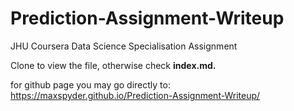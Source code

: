 # Prediction-Assignment-Writeup
JHU Coursera Data Science Specialisation Assignment

Clone to view the file, otherwise check **index.md.**

for github page you may go directly to: https://maxspyder.github.io/Prediction-Assignment-Writeup/
